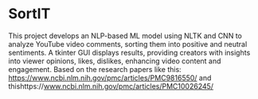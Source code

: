 # SortIT
This project develops an NLP-based ML model using NLTK and CNN to analyze YouTube video comments, sorting them into positive and neutral sentiments. A tkinter GUI displays results, providing creators with insights into viewer opinions, likes, dislikes, enhancing video content and engagement.
Based on the research papers like this: 
https://www.ncbi.nlm.nih.gov/pmc/articles/PMC9816550/ and thishttps://www.ncbi.nlm.nih.gov/pmc/articles/PMC10026245/
